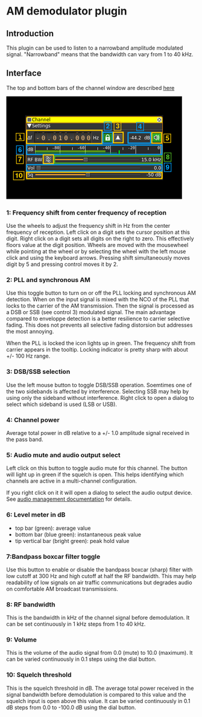 <h1>AM demodulator plugin</h1>

<h2>Introduction</h2>

This plugin can be used to listen to a narrowband amplitude modulated signal. "Narrowband" means that the bandwidth can vary from 1 to 40 kHz.

<h2>Interface</h2>

The top and bottom bars of the channel window are described [here](../../../sdrgui/channel/readme.md)

![AM Demodulator plugin GUI](../../../doc/img/AMDemod_plugin.png)

<h3>1: Frequency shift from center frequency of reception</h3>

Use the wheels to adjust the frequency shift in Hz from the center frequency of reception. Left click on a digit sets the cursor position at this digit. Right click on a digit sets all digits on the right to zero. This effectively floors value at the digit position. Wheels are moved with the mousewheel while pointing at the wheel or by selecting the wheel with the left mouse click and using the keyboard arrows. Pressing shift simultaneously moves digit by 5 and pressing control moves it by 2.

<h3>2: PLL and synchronous AM</h2>

Use this toggle button to turn on or off the PLL locking and synchronous AM detection. When on the input signal is mixed with the NCO of the PLL that locks to the carrier of the AM transmission. Then the signal is processed as a DSB or SSB (see control 3) modulated signal. The main advantage compared to enveloppe detection is a better resilience to carrier selective fading. This does not prevents all selective fading distorsion but addresses the most annoying.

When the PLL is locked the icon lights up in green. The frequency shift from carrier appears in the tooltip. Locking indicator is pretty sharp with about +/- 100 Hz range.

<h3>3: DSB/SSB selection</h2>

Use the left mouse button to toggle DSB/SSB operation. Soemtimes one of the two sidebands is affected by interference. Selecting SSB may help by using only the sideband without interference. Right click to open a dialog to select which sideband is used (LSB or USB).

<h3>4: Channel power</h3>

Average total power in dB relative to a +/- 1.0 amplitude signal received in the pass band.

<h3>5: Audio mute and audio output select</h3>

Left click on this button to toggle audio mute for this channel. The button will light up in green if the squelch is open. This helps identifying which channels are active in a multi-channel configuration.

If you right click on it it will open a dialog to select the audio output device. See [audio management documentation](../../../sdrgui/audio.md) for details.

<h3>6: Level meter in dB</h3>

  - top bar (green): average value
  - bottom bar (blue green): instantaneous peak value
  - tip vertical bar (bright green): peak hold value

<h3>7:Bandpass boxcar filter toggle</h3>

Use this button to enable or disable the bandpass boxcar (sharp) filter with low cutoff at 300 Hz and high cutoff at half the RF bandwidth. This may help readability of low signals on air traffic communications but degrades audio on comfortable AM broadcast transmissions.

<h3>8: RF bandwidth</h3>

This is the bandwidth in kHz of the channel signal before demodulation. It can be set continuously in 1 kHz steps from 1 to 40 kHz.

<h3>9: Volume</h3>

This is the volume of the audio signal from 0.0 (mute) to 10.0 (maximum). It can be varied continuously in 0.1 steps using the dial button.

<h3>10: Squelch threshold</h3>

This is the squelch threshold in dB. The average total power received in the signal bandwidth before demodulation is compared to this value and the squelch input is open above this value. It can be varied continuously in 0.1 dB steps from 0.0 to -100.0 dB using the dial button.
